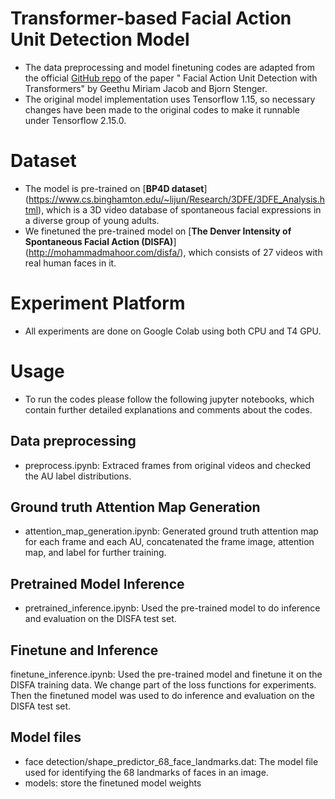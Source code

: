 # Transformer-based Facial Action Unit Detection Model
+ The data preprocessing and model finetuning codes are adapted from the official [GitHub repo](https://github.com/rakutentech/FAU_CVPR2021) of the paper " Facial Action Unit Detection with Transformers" by Geethu Miriam Jacob and Bjorn Stenger.
+ The original model implementation uses Tensorflow 1.15, so necessary changes have been made to the original codes to make it runnable under Tensorflow 2.15.0.

# Dataset
+ The model is pre-trained on [**BP4D dataset**] (https://www.cs.binghamton.edu/~lijun/Research/3DFE/3DFE_Analysis.html), which is a 3D video database of spontaneous facial expressions in a diverse group of young adults.
+ We finetuned the pre-trained model on [**The Denver Intensity of Spontaneous Facial Action (DISFA)**] (http://mohammadmahoor.com/disfa/), which consists of 27 videos with real human faces in it.

# Experiment Platform
+ All experiments are done on Google Colab using both CPU and T4 GPU.

# Usage
+ To run the codes please follow the following jupyter notebooks, which contain further detailed explanations and comments about the codes.
## Data preprocessing
+ preprocess.ipynb: Extraced frames from original videos and checked the AU label distributions.
## Ground truth Attention Map Generation
+ attention_map_generation.ipynb: Generated ground truth attention map for each frame and each AU, concatenated the frame image, attention map, and label for further training.
## Pretrained Model Inference
+ pretrained_inference.ipynb: Used the pre-trained model to do inference and evaluation on the DISFA test set. 
## Finetune and Inference
finetune_inference.ipynb: Used the pre-trained model and finetune it on the DISFA training data. We change part of the loss functions for experiments. Then the finetuned model was used to do inference and evaluation on the DISFA test set.
## Model files
+ face detection/shape_predictor_68_face_landmarks.dat: The model file used for identifying the 68 landmarks of faces in an image.
+ models: store the finetuned model weights
